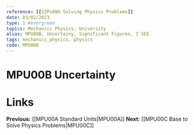 ```yaml
---
reference: [[SZPs00A Solving Physics Problems]]
date: 03/02/2023
type: 1 #evergreen
topics: Mechanics Physics, University
alias: MPU00B, Uncertainy, Significant Figures, I SEE
tags: mechanics_physics, physics
code: MPU00B
---
```

# MPU00B Uncertainty


# Links
**Previous:** [[MPU00A Standard Units|MPU00A]]
**Next:** [[MPU00C Base to Solve Physics Problems|MPU00C]]